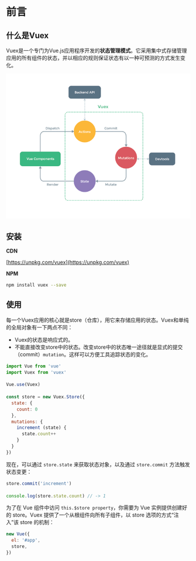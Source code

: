 # 前言
## 什么是Vuex
Vuex是一个专门为Vue.js应用程序开发的**状态管理模式**。它采用集中式存储管理应用的所有组件的状态，并以相应的规则保证状态有以一种可预测的方式发生变化。

![vuex](./img/vuex.png)

## 安装

**CDN**

[https://unpkg.com/vuex](https://unpkg.com/vuex)

**NPM**
``` bash
npm install vuex --save
```

## 使用

每一个Vuex应用的核心就是store（仓库），用它来存储应用的状态。Vuex和单纯的全局对象有一下两点不同：

- Vuex的状态是响应式的。
- 不能直接改变store中的状态。改变store中的状态唯一途径就是显式的提交（commit）`mutation`。这样可以方便工具追踪状态的变化。

``` javascript
import Vue from 'vue'
import Vuex from 'vuex'

Vue.use(Vuex)

const store = new Vuex.Store({
  state: {
    count: 0
  },
  mutations: {
    increment (state) {
      state.count++
    }
  }
})
```
现在，可以通过 `store.state` 来获取状态对象，以及通过 `store.commit` 方法触发状态变更：

``` javascript
store.commit('increment')

console.log(store.state.count) // -> 1
```

为了在 Vue 组件中访问 `this.$store property`，你需要为 Vue 实例提供创建好的 store。Vuex 提供了一个从根组件向所有子组件，以 store 选项的方式“注入”该 store 的机制：

``` javascript
new Vue({
  el: '#app',
  store,
})
```